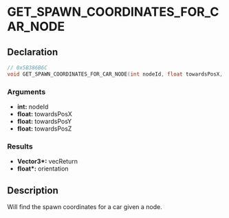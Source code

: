 # GET_SPAWN_COORDINATES_FOR_CAR_NODE

## Declaration
```cpp
// 0x5B386B6C
void GET_SPAWN_COORDINATES_FOR_CAR_NODE(int nodeId, float towardsPosX, float towardsPosY, float towardsPosZ, Vector3* vecReturn, float* orientation);
```

### Arguments
- **int:** nodeId
- **float:** towardsPosX
- **float:** towardsPosY
- **float:** towardsPosZ

### Results
- **Vector3\*:** vecReturn
- **float\*:** orientation

## Description
Will find the spawn coordinates for a car given a node.